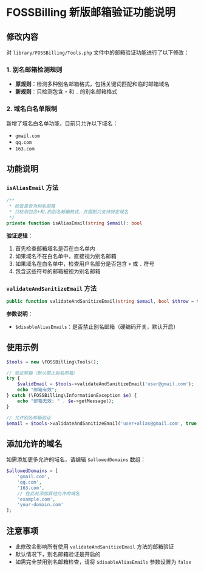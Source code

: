 # FOSSBilling 新版邮箱验证功能说明

## 修改内容

对 `library/FOSSBilling/Tools.php` 文件中的邮箱验证功能进行了以下修改：

### 1. 别名邮箱检测规则

- **原规则**：检测多种别名邮箱格式，包括关键词匹配和临时邮箱域名
- **新规则**：只检测包含 `+` 和 `.` 的别名邮箱格式

### 2. 域名白名单限制

新增了域名白名单功能，目前只允许以下域名：
- `gmail.com`
- `qq.com`  
- `163.com`

## 功能说明

### `isAliasEmail` 方法

```php
/**
 * 检查是否为别名邮箱
 * 只检测包含+和.的别名邮箱格式，并限制只支持特定域名
 */
private function isAliasEmail(string $email): bool
```

**验证逻辑**：
1. 首先检查邮箱域名是否在白名单内
2. 如果域名不在白名单中，直接视为别名邮箱
3. 如果域名在白名单中，检查用户名部分是否包含 `+` 或 `.` 符号
4. 包含这些符号的邮箱被视为别名邮箱

### `validateAndSanitizeEmail` 方法

```php
public function validateAndSanitizeEmail(string $email, bool $throw = true, bool $checkDNS = true, bool $disableAliasEmails = true)
```

**参数说明**：
- `$disableAliasEmails`：是否禁止别名邮箱（硬编码开关，默认开启）

## 使用示例

```php
$tools = new \FOSSBilling\Tools();

// 验证邮箱（默认禁止别名邮箱）
try {
    $validEmail = $tools->validateAndSanitizeEmail('user@gmail.com');
    echo "邮箱有效";
} catch (\FOSSBilling\InformationException $e) {
    echo "邮箱无效: " . $e->getMessage();
}

// 允许别名邮箱验证
$email = $tools->validateAndSanitizeEmail('user+alias@gmail.com', true, true, false);
```

## 添加允许的域名

如需添加更多允许的域名，请编辑 `$allowedDomains` 数组：

```php
$allowedDomains = [
    'gmail.com',
    'qq.com', 
    '163.com',
    // 在此处添加其他允许的域名
    'example.com',
    'your-domain.com'
];
```

## 注意事项

- 此修改会影响所有使用 `validateAndSanitizeEmail` 方法的邮箱验证
- 默认情况下，别名邮箱验证是开启的
- 如需完全禁用别名邮箱检查，请将 `$disableAliasEmails` 参数设置为 `false`

